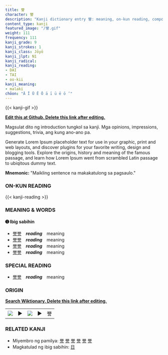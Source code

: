 ```yaml
---
title: 誉
character: 誉
description: "Kanji dictionary entry 誉: meaning, on-kun reading, compounds, origin, related kanji"
content_type: kanji
featured_image: "/誉.gif"
weight: 111
frequency: 111
kanji_grade: 9
kanji_strokes: 1
kanji_class: Jōyō
kanji_jlpt: N1
kanji_radical: 
kanji_reading: 
- DAI
- TAI
- oo-kii
kanji_meaning:
- malaki
chōon: "Ā Ī Ū Ē Ō ā ī ū ē ō ’"
---
```

[//]: # (Don't edit the line below. Kanji animated GIF code is automatically generated.)
{{< kanji-gif >}}

[//]: # (Edit below this line.)

**[Edit this at Github. Delete this link after editing.](https://github.com/tim0g/tim/tree/main/content/kanji/誉/index.md)**

Magsulat dito ng introduction tungkol sa kanji. Mga opinions, impressions, suggestions, trivia, ang kung ano-ano pa.

Generate Lorem Ipsum placeholder text for use in your graphic, print and web layouts, and discover plugins for your favorite writing, design and blogging tools. Explore the origins, history and meaning of the famous passage, and learn how Lorem Ipsum went from scrambled Latin passage to ubiqitous dummy text.
 
**Mnemonic:** "Maikling sentence na makakatulong sa pagsaulo."

### ON-KUN READING

[//]: # (Don't edit the line below. ON-KUN READING code is automatically generated.)
{{< kanji-reading >}}

### MEANING & WORDS

#### ➊ **Ibig sabihin**
  - [誉](../誉)[誉](../誉)　***reading***　meaning
  - [誉](../誉)[誉](../誉)　***reading***　meaning
  - [誉](../誉)[誉](../誉)　***reading***　meaning
  - [誉](../誉)[誉](../誉)　***reading***　meaning

### SPECIAL READING
  - [誉](../誉)[誉](../誉)　***reading***　meaning

### ORIGIN

**[Search Wiktionary. Delete this link after editing.](https://wiktionary.org/wiki/誉)**
<table class="kanji-table"><tr><td>
<img src="60px-誉-bronze.svg.png">
</td><td>▶</td><td>
<img src="60px-誉-oracle.svg.png">
</td><td>▶</td>
<td class="kanji-origin">誉</td>
</tr></table>

### RELATED KANJI
- Miyembro ng pamilya: [誉](../誉) [誉](../誉) [誉](../誉) [誉](../誉) [誉](../誉) [誉](../誉)
- Magkatulad ng ibig sabihin: [日](../日)
